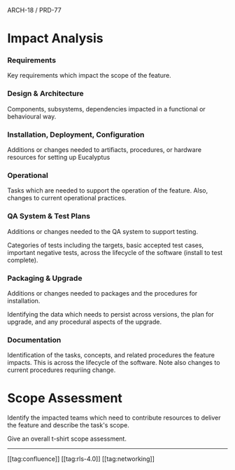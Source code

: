 ARCH-18 / PRD-77


# Impact Analysis

### Requirements
Key requirements which impact the scope of the feature. 


### Design & Architecture
Components, subsystems, dependencies impacted in a functional or behavioural way.


### Installation, Deployment, Configuration
Additions or changes needed to artifiacts, procedures, or hardware resources for setting up Eucalyptus 


### Operational
Tasks which are needed to support the operation of the feature. Also, changes to current operational practices. 


### QA System & Test Plans
Additions or changes needed to the QA system to support testing.

Categories of tests including the targets, basic accepted test cases, important negative tests, across the lifecycle of the software (install to test complete). 


### Packaging & Upgrade
Additions or changes needed to packages and the procedures for installation. 

Identifying the data which needs to persist across versions, the plan for upgrade, and any procedural aspects of the upgrade. 


### Documentation
Identification of the tasks, concepts, and related procedures the feature impacts. This is across the lifecycle of the software. Note also changes to current procedures requriing change. 


# Scope Assessment


Identify the impacted teams which need to contribute resources to deliver the feature and describe the task's scope. 

Give an overall t-shirt scope assessment. 



*****

[[tag:confluence]]
[[tag:rls-4.0]]
[[tag:networking]]
